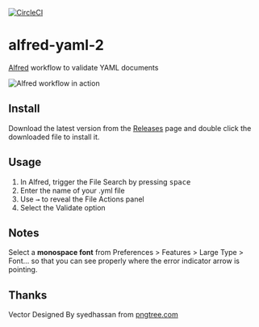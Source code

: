 [![CircleCI](https://circleci.com/gh/mperezi/alfred-yaml.svg?style=svg)](https://circleci.com/gh/mperezi/alfred-yaml)

# alfred-yaml-2

[Alfred](https://www.alfredapp.com/) workflow to validate YAML documents

![Alfred workflow in action ](demo.gif)

## Install

Download the latest version from the [Releases](https://github.com/mperezi/alfred-yaml/releases) page and double click the downloaded file to install it.

## Usage

1. In Alfred, trigger the File Search by pressing <kbd>space</kbd> 
2. Enter the name of your .yml file
3. Use <kbd>→</kbd> to reveal the File Actions panel
4. Select the Validate option

## Notes

Select a **monospace font** from Preferences > Features > Large Type > Font… so that you can see properly where the error indicator arrow is pointing. 

## Thanks

Vector Designed By syedhassan from [pngtree.com](https://pngtree.com/freepng/thumbs-up-icon-design-vector_3777440.html)
